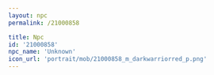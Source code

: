 ```yaml
---
layout: npc
permalink: /21000858

title: Npc
id: '21000858'
npc_name: 'Unknown'
icon_url: 'portrait/mob/21000858_m_darkwarriorred_p.png'
---
```

